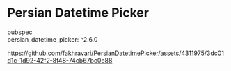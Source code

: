 # Persian Datetime Picker

pubspec
<br/>
 persian_datetime_picker: ^2.6.0





https://github.com/fakhravari/PersianDatetimePicker/assets/4311975/3dc01d1c-1d92-42f2-8f48-74cb67bc0e88

